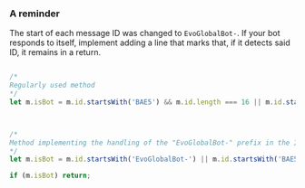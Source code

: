 ### A reminder

The start of each message ID was changed to ```EvoGlobalBot-```. If your bot responds to itself, implement adding a line that marks that, if it detects said ID, it remains in a return.

```Javascript

/* 
Regularly used method 
*/
let m.isBot = m.id.startsWith('BAE5') && m.id.length === 16 || m.id.startsWith('3EB0') && m.id.length === 12 || m.id.startsWith('3EB0') && (m.id.length === 20 || m.id.length === 22) || m.id.startsWith('B24E') && m.id.length === 20;



/* 
Method implementing the handling of the "EvoGlobalBot-" prefix in the IDs 
*/
let m.isBot = m.id.startsWith('EvoGlobalBot-') || m.id.startsWith('BAE5') && m.id.length === 16 || m.id.startsWith('3EB0') && m.id.length === 12 || m.id.startsWith('3EB0') && (m.id.length === 20 || m.id.length === 22) || m.id.startsWith('B24E') && m.id.length === 20;

if (m.isBot) return;

```
